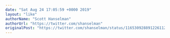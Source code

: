 ```yaml
---
date: "Sat Aug 24 17:05:59 +0000 2019"
layout: "like"
authorName: "Scott Hanselman"
authorUrl: "https://twitter.com/shanselman"
originalPost: "https://twitter.com/shanselman/status/1165309288912261120"
---
```

